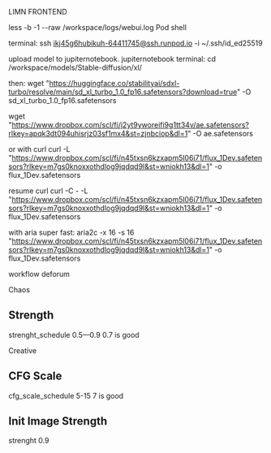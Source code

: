 LIMN FRONTEND

less -b -1 --raw /workspace/logs/webui.log 
Pod shell

terminal:
ssh ikj45g6hubikuh-64411745@ssh.runpod.io -i ~/.ssh/id_ed25519

upload model to jupiternotebook. jupiternotebook terminal:
cd /workspace/models/Stable-diffusion/xl/

then:
wget "https://huggingface.co/stabilityai/sdxl-turbo/resolve/main/sd_xl_turbo_1.0_fp16.safetensors?download=true" -O sd_xl_turbo_1.0_fp16.safetensors



wget "https://www.dropbox.com/scl/fi/j2yt9yworeifi9g1tt34v/ae.safetensors?rlkey=apqk3dt094uhisrjz03sf1mx4&st=zjnbciop&dl=1" -O ae.safetensors

or with curl
curl -L "https://www.dropbox.com/scl/fi/n45txsn6kzxapm5l06i71/flux_1Dev.safetensors?rlkey=m7gs0knoxxothdlog9jqdqd9l&st=wniokh13&dl=1" -o flux_1Dev.safetensors

resume curl
curl -C - -L "https://www.dropbox.com/scl/fi/n45txsn6kzxapm5l06i71/flux_1Dev.safetensors?rlkey=m7gs0knoxxothdlog9jqdqd9l&st=wniokh13&dl=1" -o flux_1Dev.safetensors

with aria super fast:
aria2c -x 16 -s 16 "https://www.dropbox.com/scl/fi/n45txsn6kzxapm5l06i71/flux_1Dev.safetensors?rlkey=m7gs0knoxxothdlog9jqdqd9l&st=wniokh13&dl=1" -o flux_1Dev.safetensors

workflow deforum

Chaos
## Strength
strenght_schedule
0.5—0.9
0.7 is good

Creative
## CFG Scale
cfg_scale_schedule 
5-15
7 is good

## Init Image Strength
strenght
0.9